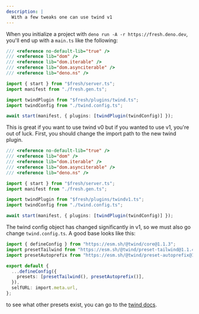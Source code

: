 ```yaml
---
description: |
  With a few tweaks one can use twind v1
---
```


When you initialize a project with `deno run -A -r https://fresh.deno.dev`,
you'll end up with a `main.ts` like the following:

```ts
/// <reference no-default-lib="true" />
/// <reference lib="dom" />
/// <reference lib="dom.iterable" />
/// <reference lib="dom.asynciterable" />
/// <reference lib="deno.ns" />

import { start } from "$fresh/server.ts";
import manifest from "./fresh.gen.ts";

import twindPlugin from "$fresh/plugins/twind.ts";
import twindConfig from "./twind.config.ts";

await start(manifest, { plugins: [twindPlugin(twindConfig)] });
```

This is great if you want to use twind v0 but if you wanted to use v1, you're
out of luck. First, you should change the import path to the new twind plugin.

```ts
/// <reference no-default-lib="true" />
/// <reference lib="dom" />
/// <reference lib="dom.iterable" />
/// <reference lib="dom.asynciterable" />
/// <reference lib="deno.ns" />

import { start } from "$fresh/server.ts";
import manifest from "./fresh.gen.ts";

import twindPlugin from "$fresh/plugins/twindv1.ts";
import twindConfig from "./twind.config.ts";

await start(manifest, { plugins: [twindPlugin(twindConfig)] });
```

The twind config object has changed significantly in v1, so we must also go
change `twind.config.ts`. A good base looks like this:

```ts
import { defineConfig } from "https://esm.sh/@twind/core@1.1.3";
import presetTailwind from "https://esm.sh/@twind/preset-tailwind@1.1.4";
import presetAutoprefix from "https://esm.sh/@twind/preset-autoprefix@1.0.7";

export default {
  ...defineConfig({
    presets: [presetTailwind(), presetAutoprefix()],
  }),
  selfURL: import.meta.url,
};
```

to see what other presets exist, you can go to the
[twind docs](https://twind.style/presets).
